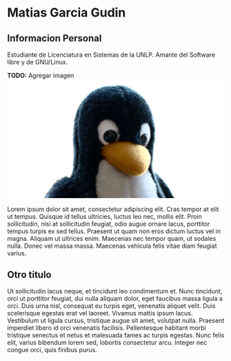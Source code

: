 # Matias Garcia Gudin

## Informacion Personal

Estudiante de Licenciatura en Sistemas de la UNLP. Amante del Software libre y de GNU/Linux.

**TODO:** Agregar imagen
![tux](./tux.jpg)

Lorem ipsum dolor sit amet, consectetur adipiscing elit. Cras tempor at elit ut tempus. Quisque id tellus ultricies, luctus leo nec, mollis elit. Proin sollicitudin, nisi at sollicitudin feugiat, odio augue ornare lacus, porttitor tempus turpis ex sed tellus. Praesent ut quam non eros dictum luctus vel in magna. Aliquam ut ultrices enim. Maecenas nec tempor quam, ut sodales nulla. Donec vel massa massa. Maecenas vehicula felis vitae diam feugiat varius.


## Otro titulo

Ut sollicitudin lacus neque, et tincidunt leo condimentum et. Nunc tincidunt, orci ut porttitor feugiat, dui nulla aliquam dolor, eget faucibus massa ligula a orci. Duis urna nisl, consequat eu turpis eget, venenatis aliquet velit. Duis scelerisque egestas erat vel laoreet. Vivamus mattis ipsum lacus. Vestibulum ut ligula cursus, tristique augue sit amet, volutpat nulla. Praesent imperdiet libero id orci venenatis facilisis. Pellentesque habitant morbi tristique senectus et netus et malesuada fames ac turpis egestas. Nunc felis elit, varius bibendum lorem sed, lobortis consectetur arcu. Integer nec congue orci, quis finibus purus.

